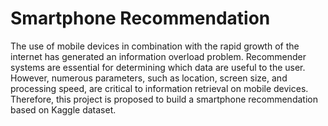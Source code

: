 # Smartphone Recommendation
The use of mobile devices in combination with the rapid growth of the internet has
 generated an information overload problem. Recommender systems are essential for
  determining which data are useful to the user.
However, numerous parameters, such as
 location, screen size, and processing speed, are critical to information retrieval on mobile
 devices. Therefore, this project is proposed to build a smartphone recommendation based on
 Kaggle dataset. 

